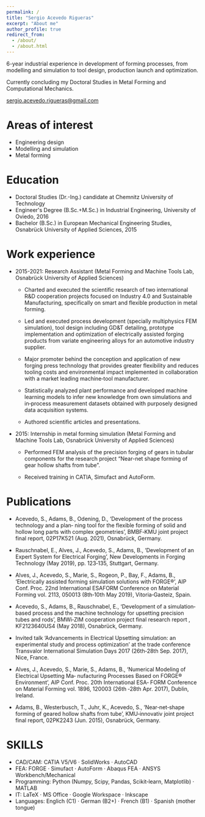 ```yaml
---
permalink: /
title: "Sergio Acevedo Rigueras"
excerpt: "About me"
author_profile: true
redirect_from: 
  - /about/
  - /about.html
---
```




6-year industrial experience in development of forming processes, from modelling and simulation to tool design, production launch and optimization.

Currently concluding my Doctoral Studies in Metal Forming and Computational Mechanics.

<!--sergio.acevedo.rigueras@gmail.com-->
[sergio.acevedo.rigueras@gmail.com](mailto:sergio.acevedo.rigueras@gmail.com)
<!-- * [Résumé](http://sergihock.github.io/cv) -->


# Areas of interest

- Engineering design
- Modelling and simulation
- Metal forming

# Education

* Doctoral Studies (Dr.-Ing.) candidate at Chemnitz University of Technology
* Engineer's Degree (B.Sc.+M.Sc.) in Industrial Engineering, University of Oviedo, 2016
* Bachelor (B.Sc.) in European Mechanical Engineering Studies, Osnabrück University of Applied Sciences, 2015

# Work experience
* 2015-2021: Research Assistant (Metal Forming and Machine Tools Lab, Osnabrück University of Applied Sciences)
  <!-- * Duties included: -->
    * Charted and executed the scientific research of two international R&D cooperation projects focused on Industry 4.0 and Sustainable Manufacturing, specifically on smart and flexible production in metal forming.

    * Led and executed process development (specially multiphysics FEM simulation), tool design including GD&T detailing, prototype implementation and optimization of electrically assisted forging products from variate engineering alloys for an automotive industry supplier.

    * Major promoter behind the conception and application of new forging press technology that provides greater flexibility and reduces tooling costs and environmental impact implemented in collaboration with a market leading machine‐tool manufacturer.

    * Statistically analyzed plant performance and developed machine learning models to infer new knowledge from own simulations and in‐process measurement datasets obtained with purposely designed data acquisition systems.

    * Authored scientific articles and presentations.

    <!-- * Supervisor: Professor Dr.-Ing. B. Adams -->

* 2015: Internship in metal forming simulation (Metal Forming and Machine Tools Lab, Osnabrück University of Applied Sciences)

  * Performed FEM analysis of the precision forging of gears in tubular components for the research project “Near-net shape forming of gear hollow shafts from tube”.

  * Received training in CATIA, Simufact and AutoForm.


# Publications

  * Acevedo, S., Adams, B., Odening, D., ‘Development of the process technology and a plan‐ ning tool for the flexible forming of solid and hollow long parts with complex geometries’, BMBF‐KMU joint project final report, 02P17K521 (Aug. 2021), Osnabrück, Germany.

  * Rauschnabel, E., Alves, J., Acevedo, S., Adams, B., ‘Development of an Expert System for Electrical Forging’, New Developments in Forging Technology (May 2019), pp. 123‐135, Stuttgart, Germany.

  * Alves, J., Acevedo, S., Marie, S., Rogeon, P., Bay, F., Adams, B., ‘Electrically assisted forming simulation solutions with FORGE®’, AIP Conf. Proc. 22nd International ESAFORM Conference on Material Forming vol. 2113, 050013 (8th‐10th May 2019), Vitoria‐Gasteiz, Spain.

  * Acevedo, S., Adams, B., Rauschnabel, E., ‘Development of a simulation‐based process and the machine technology for upsetting precision tubes and rods’, BMWi‐ZIM cooperation project final research report , KF2123640US4 (May 2018), Osnabrück, Germany.

  * Invited talk ‘Advancements in Electrical Upsetting simulation: an experimental study and process optimization’ at the trade conference Transvalor International Simulation Days 2017 (26th‐28th Sep. 2017), Nice, France.

  * Alves, J., Acevedo, S., Marie, S., Adams, B., ‘Numerical Modeling of Electrical Upsetting Ma‐ nufacturing Processes Based on FORGE® Environment’, AIP Conf. Proc. 20th International ESA‐ FORM Conference on Material Forming vol. 1896, 120003 (26th ‐28th Apr. 2017), Dublin, Ireland.

  * Adams, B., Westerbusch, T., Juhr, K., Acevedo, S., ‘Near‐net‐shape forming of geared hollow shafts from tube’, KMU‐innovativ joint project final report, 02PK2243 (Jun. 2015), Osnabrück, Germany.

# SKILLS

<!-- * FEA analysis of hot and cold forming processes -->
* CAD/CAM:  CATIA V5/V6  ·  SolidWorks  ·  AutoCAD
* FEA:  FORGE · Simufact · AutoForm · Abaqus FEA · ANSYS Workbench/Mechanical
* Programming:  Python (Numpy, Scipy, Pandas, Scikit‐learn, Matplotlib) · MATLAB
* IT: LaTeX · MS Office · Google Workspace · Inkscape
* Languages:  Englich (C1) · German (B2+) · French (B1) · Spanish (mother tongue)
